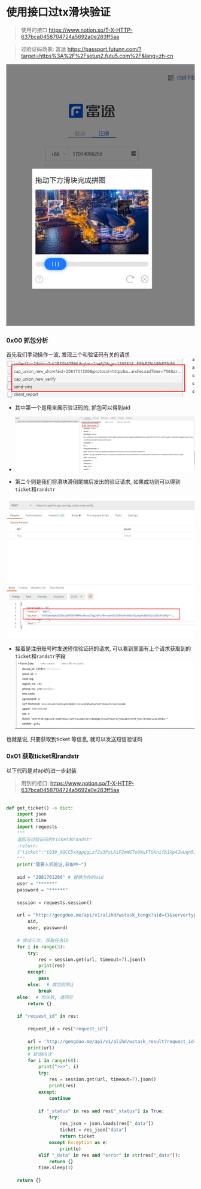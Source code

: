 # 使用接口过tx滑块验证
>使用的接口
>https://www.notion.so/T-X-HTTP-637bca0458704724a5692a0e283ff5aa

>过验证码场景: 富途 https://passport.futunn.com/?target=https%3A%2F%2Fsetup2.futu5.com%2F&lang=zh-cn


![](_v_images/20200901183418861_6495.png)
### 0x00 抓包分析

首先我们手动操作一波, 发现三个和验证码有关的请求
![](_v_images/20200901183528812_6549.png)

- 其中第一个是用来展示验证码的, 抓包可以得到aid
- ![](_v_images/20200901193852676_25722.png)

- 第二个则是我们将滑块滑倒尾端后发出的验证请求, 如果成功则可以得到`ticket`和`randstr`

![ticket和randstr](_v_images/20200901183708535_18118.png)

- 接着是注册账号时发送短信验证码的请求, 可以看到里面有上个请求获取到的`ticket`和`randstr`字段
![](_v_images/20200901183832304_18855.png)

也就是说, 只要获取到ticket 等信息, 就可以发送短信验证码

### 0x01 获取ticket和randstr 
以下代码是对api的进一步封装
>用到的接口:
>https://www.notion.so/T-X-HTTP-637bca0458704724a5692a0e283ff5aa


```python

def get_ticket() -> dict:
    import json
    import time
    import requests
    """
    返回可过验证码的ticket和randstr
    :return:
    {"ticket":"t039_9QCC5xXgpqgLzf2a3PsLAiF2mWGTo9NuFTGKnifb1Xp42wUqn5JUQ-XrAwsNLg4M3fvoZ-cQnCuXVKcDX5nOsPbozWMeQ_","randstr":"@qHZ"}
    """
    print("需要人机验证,获取中~")

    aid = "2081701200" # 替换为你的aid
    user = "******"
    password = "******"

    session = requests.session()

    url = "http://gengduo.me/api/v1/alihd/wstask_tengx?aid={}&servertype=1&refer=&newtype=1&cap_cd=&asig=&user={}&pass={}".format(
        aid,
        user, password)

    # 尝试三次, 获取任务ID
    for i in range(3):
        try:
            res = session.get(url, timeout=7).json()
            print(res)
        except:
            pass
        else:  # 成功则停止
            break
    else:  # 均失败, 返回空
        return {}

    if "request_id" in res:

        request_id = res["request_id"]

        url = 'http://gengduo.me/api/v1/alihd/wstask_result?request_id={request_id}'.format(request_id=request_id)
        print(url)
        # 轮询60次
        for i in range(60):
            print(">>>", i)
            try:
                res = session.get(url, timeout=7).json()
                print(res)
            except:
                continue

            if "_status" in res and res["_status"] is True:
                try:
                    res_json = json.loads(res["_data"])
                    ticket = res_json["data"]
                    return ticket
                except Exception as e:
                    print(e)
            elif "_data" in res and "error" in str(res["_data"]):
                return {}
            time.sleep(3)

    return {}
```


